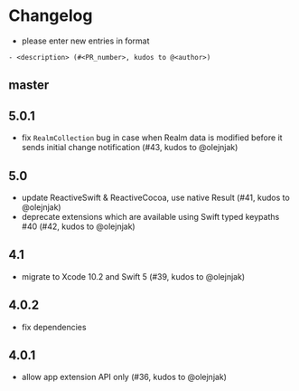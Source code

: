 # Changelog

- please enter new entries in format 

```
- <description> (#<PR_number>, kudos to @<author>)
```

## master

## 5.0.1

- fix `RealmCollection` bug in case when Realm data is modified before it sends initial change notification (#43, kudos to @olejnjak)

## 5.0

- update ReactiveSwift & ReactiveCocoa, use native Result (#41, kudos to @olejnjak)
- deprecate extensions which are available using Swift typed keypaths #40 (#42, kudos to @olejnjak)

## 4.1

- migrate to Xcode 10.2 and Swift 5 (#39, kudos to @olejnjak)

## 4.0.2

- fix dependencies 

## 4.0.1

- allow app extension API only (#36, kudos to @olejnjak)
